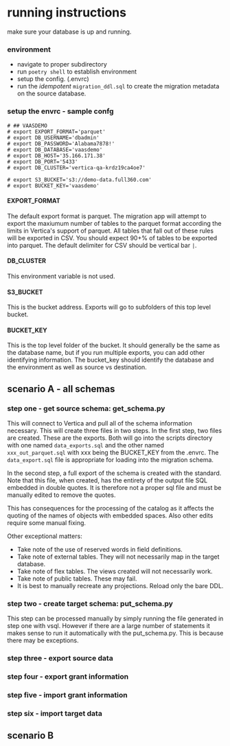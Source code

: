 # running instructions


make sure your database is up and running. 

### environment

- navigate to proper subdirectory
- run `poetry shell` to establish environment
- setup the config. (.envrc)
- run the *idempotent* `migration_ddl.sql` to create the migration metadata on the source database. 



### setup the envrc - sample confg
```
# ## VAASDEMO
# export EXPORT_FORMAT='parquet'
# export DB_USERNAME='dbadmin'
# export DB_PASSWORD='Alabama7878!'
# export DB_DATABASE='vaasdemo'
# export DB_HOST='35.166.171.38'
# export DB_PORT='5433'
# export DB_CLUSTER='vertica-qa-krdz19ca4oe7'

# export S3_BUCKET='s3://demo-data.full360.com'
# export BUCKET_KEY='vaasdemo'

```

#### EXPORT_FORMAT
The default export format is parquet. The migration app will attempt to export the maxiumum number of tables to the parquet format according the limits in Vertica's support of parquet. All tables that fall out of these rules will be exported in CSV. 
You should expect 90+% of tables to be exported into parquet. The default delimiter for CSV should be vertical bar `|`.

#### DB_CLUSTER 
This environment variable is not used.

#### S3_BUCKET
This is the bucket address. Exports will go to subfolders of this top level bucket.

#### BUCKET_KEY
This is the top level folder of the bucket. It should generally be the same as the database name, but if you run multiple exports, you can add other identifying information. The bucket_key should identify the database and the environment as well as source vs destination.  


## scenario A - all schemas

### step one - get source schema: get_schema.py
This will connect to Vertica and pull all of the schema information necessary. This will create three files in two steps.
In the first step, two files are created. These are the exports.  Both will go into the scripts directory with one named `data_exports.sql` and the other named `xxx_out_parquet.sql` with xxx being the BUCKET_KEY from the .envrc. The `data_export.sql` file is appropriate for loading into the migration schema. 

In the second step, a full export of the schema is created with the standard. Note that this file, when created, has the entirety of the output file SQL embedded in double quotes. It is therefore not a proper sql file and must be manually edited to remove the quotes.

This has consequences for the processing of the catalog as it affects the quoting of the names of objects with embedded spaces. Also other edits require some manual fixing.

Other exceptional matters:
- Take note of the use of reserved words in field definitions. 
- Take note of external tables. They will not necessarily map in the target database.
- Take note of flex tables. The views created will not necessarily work. 
- Take note of public tables. These may fail.
- It is best to manually recreate any projections. Reload only the bare DDL.


### step two - create target schema: put_schema.py
This step can be processed manually by simply running the file generated in step one with vsql. However if there are a large number of statements it makes sense to run it automatically with the put_schema.py. This is because there may be exceptions. 


### step three - export source data

### step four - export grant information

### step five - import grant information

### step six - import target data

###

## scenario B

